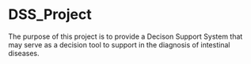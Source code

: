 # DSS_Project


The purpose of this project is to provide a Decison Support System that may serve as a decision tool to support in the diagnosis of intestinal diseases.
